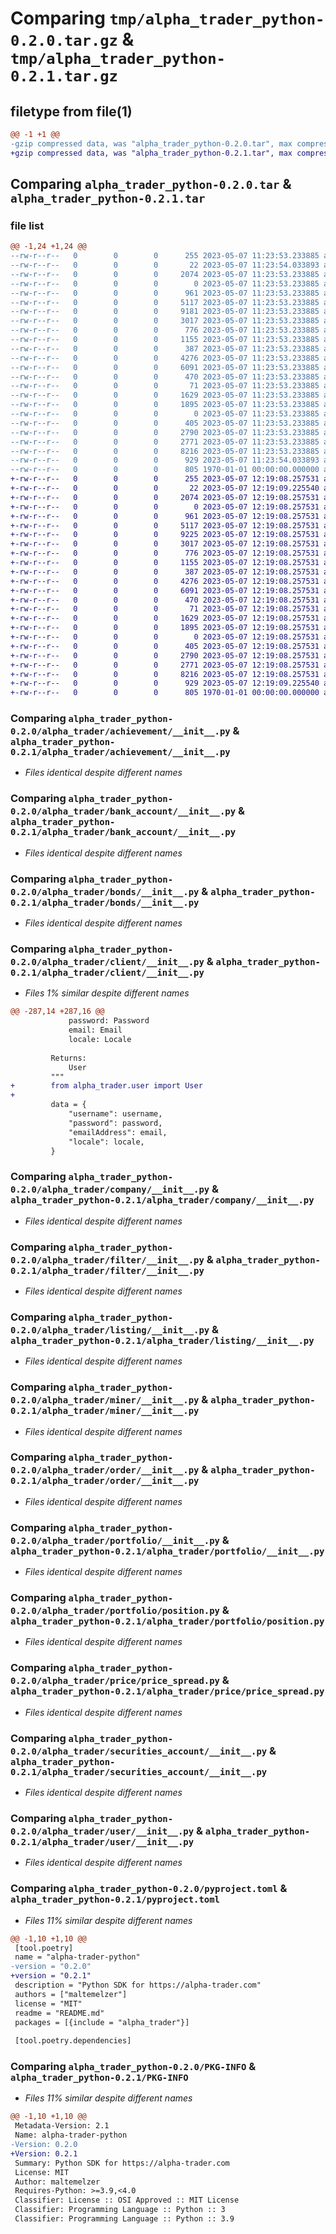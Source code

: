 # Comparing `tmp/alpha_trader_python-0.2.0.tar.gz` & `tmp/alpha_trader_python-0.2.1.tar.gz`

## filetype from file(1)

```diff
@@ -1 +1 @@
-gzip compressed data, was "alpha_trader_python-0.2.0.tar", max compression
+gzip compressed data, was "alpha_trader_python-0.2.1.tar", max compression
```

## Comparing `alpha_trader_python-0.2.0.tar` & `alpha_trader_python-0.2.1.tar`

### file list

```diff
@@ -1,24 +1,24 @@
--rw-r--r--   0        0        0      255 2023-05-07 11:23:53.233885 alpha_trader_python-0.2.0/README.md
--rw-r--r--   0        0        0       22 2023-05-07 11:23:54.033893 alpha_trader_python-0.2.0/alpha_trader/__init__.py
--rw-r--r--   0        0        0     2074 2023-05-07 11:23:53.233885 alpha_trader_python-0.2.0/alpha_trader/achievement/__init__.py
--rw-r--r--   0        0        0        0 2023-05-07 11:23:53.233885 alpha_trader_python-0.2.0/alpha_trader/authentication/__init__.py
--rw-r--r--   0        0        0      961 2023-05-07 11:23:53.233885 alpha_trader_python-0.2.0/alpha_trader/bank_account/__init__.py
--rw-r--r--   0        0        0     5117 2023-05-07 11:23:53.233885 alpha_trader_python-0.2.0/alpha_trader/bonds/__init__.py
--rw-r--r--   0        0        0     9181 2023-05-07 11:23:53.233885 alpha_trader_python-0.2.0/alpha_trader/client/__init__.py
--rw-r--r--   0        0        0     3017 2023-05-07 11:23:53.233885 alpha_trader_python-0.2.0/alpha_trader/company/__init__.py
--rw-r--r--   0        0        0      776 2023-05-07 11:23:53.233885 alpha_trader_python-0.2.0/alpha_trader/filter/__init__.py
--rw-r--r--   0        0        0     1155 2023-05-07 11:23:53.233885 alpha_trader_python-0.2.0/alpha_trader/listing/__init__.py
--rw-r--r--   0        0        0      387 2023-05-07 11:23:53.233885 alpha_trader_python-0.2.0/alpha_trader/logging/__init__.py
--rw-r--r--   0        0        0     4276 2023-05-07 11:23:53.233885 alpha_trader_python-0.2.0/alpha_trader/miner/__init__.py
--rw-r--r--   0        0        0     6091 2023-05-07 11:23:53.233885 alpha_trader_python-0.2.0/alpha_trader/order/__init__.py
--rw-r--r--   0        0        0      470 2023-05-07 11:23:53.233885 alpha_trader_python-0.2.0/alpha_trader/owner/__init__.py
--rw-r--r--   0        0        0       71 2023-05-07 11:23:53.233885 alpha_trader_python-0.2.0/alpha_trader/partner/__init__.py
--rw-r--r--   0        0        0     1629 2023-05-07 11:23:53.233885 alpha_trader_python-0.2.0/alpha_trader/portfolio/__init__.py
--rw-r--r--   0        0        0     1895 2023-05-07 11:23:53.233885 alpha_trader_python-0.2.0/alpha_trader/portfolio/position.py
--rw-r--r--   0        0        0        0 2023-05-07 11:23:53.233885 alpha_trader_python-0.2.0/alpha_trader/price/__init__.py
--rw-r--r--   0        0        0      405 2023-05-07 11:23:53.233885 alpha_trader_python-0.2.0/alpha_trader/price/price.py
--rw-r--r--   0        0        0     2790 2023-05-07 11:23:53.233885 alpha_trader_python-0.2.0/alpha_trader/price/price_spread.py
--rw-r--r--   0        0        0     2771 2023-05-07 11:23:53.233885 alpha_trader_python-0.2.0/alpha_trader/securities_account/__init__.py
--rw-r--r--   0        0        0     8216 2023-05-07 11:23:53.233885 alpha_trader_python-0.2.0/alpha_trader/user/__init__.py
--rw-r--r--   0        0        0      929 2023-05-07 11:23:54.033893 alpha_trader_python-0.2.0/pyproject.toml
--rw-r--r--   0        0        0      805 1970-01-01 00:00:00.000000 alpha_trader_python-0.2.0/PKG-INFO
+-rw-r--r--   0        0        0      255 2023-05-07 12:19:08.257531 alpha_trader_python-0.2.1/README.md
+-rw-r--r--   0        0        0       22 2023-05-07 12:19:09.225540 alpha_trader_python-0.2.1/alpha_trader/__init__.py
+-rw-r--r--   0        0        0     2074 2023-05-07 12:19:08.257531 alpha_trader_python-0.2.1/alpha_trader/achievement/__init__.py
+-rw-r--r--   0        0        0        0 2023-05-07 12:19:08.257531 alpha_trader_python-0.2.1/alpha_trader/authentication/__init__.py
+-rw-r--r--   0        0        0      961 2023-05-07 12:19:08.257531 alpha_trader_python-0.2.1/alpha_trader/bank_account/__init__.py
+-rw-r--r--   0        0        0     5117 2023-05-07 12:19:08.257531 alpha_trader_python-0.2.1/alpha_trader/bonds/__init__.py
+-rw-r--r--   0        0        0     9225 2023-05-07 12:19:08.257531 alpha_trader_python-0.2.1/alpha_trader/client/__init__.py
+-rw-r--r--   0        0        0     3017 2023-05-07 12:19:08.257531 alpha_trader_python-0.2.1/alpha_trader/company/__init__.py
+-rw-r--r--   0        0        0      776 2023-05-07 12:19:08.257531 alpha_trader_python-0.2.1/alpha_trader/filter/__init__.py
+-rw-r--r--   0        0        0     1155 2023-05-07 12:19:08.257531 alpha_trader_python-0.2.1/alpha_trader/listing/__init__.py
+-rw-r--r--   0        0        0      387 2023-05-07 12:19:08.257531 alpha_trader_python-0.2.1/alpha_trader/logging/__init__.py
+-rw-r--r--   0        0        0     4276 2023-05-07 12:19:08.257531 alpha_trader_python-0.2.1/alpha_trader/miner/__init__.py
+-rw-r--r--   0        0        0     6091 2023-05-07 12:19:08.257531 alpha_trader_python-0.2.1/alpha_trader/order/__init__.py
+-rw-r--r--   0        0        0      470 2023-05-07 12:19:08.257531 alpha_trader_python-0.2.1/alpha_trader/owner/__init__.py
+-rw-r--r--   0        0        0       71 2023-05-07 12:19:08.257531 alpha_trader_python-0.2.1/alpha_trader/partner/__init__.py
+-rw-r--r--   0        0        0     1629 2023-05-07 12:19:08.257531 alpha_trader_python-0.2.1/alpha_trader/portfolio/__init__.py
+-rw-r--r--   0        0        0     1895 2023-05-07 12:19:08.257531 alpha_trader_python-0.2.1/alpha_trader/portfolio/position.py
+-rw-r--r--   0        0        0        0 2023-05-07 12:19:08.257531 alpha_trader_python-0.2.1/alpha_trader/price/__init__.py
+-rw-r--r--   0        0        0      405 2023-05-07 12:19:08.257531 alpha_trader_python-0.2.1/alpha_trader/price/price.py
+-rw-r--r--   0        0        0     2790 2023-05-07 12:19:08.257531 alpha_trader_python-0.2.1/alpha_trader/price/price_spread.py
+-rw-r--r--   0        0        0     2771 2023-05-07 12:19:08.257531 alpha_trader_python-0.2.1/alpha_trader/securities_account/__init__.py
+-rw-r--r--   0        0        0     8216 2023-05-07 12:19:08.257531 alpha_trader_python-0.2.1/alpha_trader/user/__init__.py
+-rw-r--r--   0        0        0      929 2023-05-07 12:19:09.225540 alpha_trader_python-0.2.1/pyproject.toml
+-rw-r--r--   0        0        0      805 1970-01-01 00:00:00.000000 alpha_trader_python-0.2.1/PKG-INFO
```

### Comparing `alpha_trader_python-0.2.0/alpha_trader/achievement/__init__.py` & `alpha_trader_python-0.2.1/alpha_trader/achievement/__init__.py`

 * *Files identical despite different names*

### Comparing `alpha_trader_python-0.2.0/alpha_trader/bank_account/__init__.py` & `alpha_trader_python-0.2.1/alpha_trader/bank_account/__init__.py`

 * *Files identical despite different names*

### Comparing `alpha_trader_python-0.2.0/alpha_trader/bonds/__init__.py` & `alpha_trader_python-0.2.1/alpha_trader/bonds/__init__.py`

 * *Files identical despite different names*

### Comparing `alpha_trader_python-0.2.0/alpha_trader/client/__init__.py` & `alpha_trader_python-0.2.1/alpha_trader/client/__init__.py`

 * *Files 1% similar despite different names*

```diff
@@ -287,14 +287,16 @@
             password: Password
             email: Email
             locale: Locale
 
         Returns:
             User
         """
+        from alpha_trader.user import User
+
         data = {
             "username": username,
             "password": password,
             "emailAddress": email,
             "locale": locale,
         }
```

### Comparing `alpha_trader_python-0.2.0/alpha_trader/company/__init__.py` & `alpha_trader_python-0.2.1/alpha_trader/company/__init__.py`

 * *Files identical despite different names*

### Comparing `alpha_trader_python-0.2.0/alpha_trader/filter/__init__.py` & `alpha_trader_python-0.2.1/alpha_trader/filter/__init__.py`

 * *Files identical despite different names*

### Comparing `alpha_trader_python-0.2.0/alpha_trader/listing/__init__.py` & `alpha_trader_python-0.2.1/alpha_trader/listing/__init__.py`

 * *Files identical despite different names*

### Comparing `alpha_trader_python-0.2.0/alpha_trader/miner/__init__.py` & `alpha_trader_python-0.2.1/alpha_trader/miner/__init__.py`

 * *Files identical despite different names*

### Comparing `alpha_trader_python-0.2.0/alpha_trader/order/__init__.py` & `alpha_trader_python-0.2.1/alpha_trader/order/__init__.py`

 * *Files identical despite different names*

### Comparing `alpha_trader_python-0.2.0/alpha_trader/portfolio/__init__.py` & `alpha_trader_python-0.2.1/alpha_trader/portfolio/__init__.py`

 * *Files identical despite different names*

### Comparing `alpha_trader_python-0.2.0/alpha_trader/portfolio/position.py` & `alpha_trader_python-0.2.1/alpha_trader/portfolio/position.py`

 * *Files identical despite different names*

### Comparing `alpha_trader_python-0.2.0/alpha_trader/price/price_spread.py` & `alpha_trader_python-0.2.1/alpha_trader/price/price_spread.py`

 * *Files identical despite different names*

### Comparing `alpha_trader_python-0.2.0/alpha_trader/securities_account/__init__.py` & `alpha_trader_python-0.2.1/alpha_trader/securities_account/__init__.py`

 * *Files identical despite different names*

### Comparing `alpha_trader_python-0.2.0/alpha_trader/user/__init__.py` & `alpha_trader_python-0.2.1/alpha_trader/user/__init__.py`

 * *Files identical despite different names*

### Comparing `alpha_trader_python-0.2.0/pyproject.toml` & `alpha_trader_python-0.2.1/pyproject.toml`

 * *Files 11% similar despite different names*

```diff
@@ -1,10 +1,10 @@
 [tool.poetry]
 name = "alpha-trader-python"
-version = "0.2.0"
+version = "0.2.1"
 description = "Python SDK for https://alpha-trader.com"
 authors = ["maltemelzer"]
 license = "MIT"
 readme = "README.md"
 packages = [{include = "alpha_trader"}]
 
 [tool.poetry.dependencies]
```

### Comparing `alpha_trader_python-0.2.0/PKG-INFO` & `alpha_trader_python-0.2.1/PKG-INFO`

 * *Files 11% similar despite different names*

```diff
@@ -1,10 +1,10 @@
 Metadata-Version: 2.1
 Name: alpha-trader-python
-Version: 0.2.0
+Version: 0.2.1
 Summary: Python SDK for https://alpha-trader.com
 License: MIT
 Author: maltemelzer
 Requires-Python: >=3.9,<4.0
 Classifier: License :: OSI Approved :: MIT License
 Classifier: Programming Language :: Python :: 3
 Classifier: Programming Language :: Python :: 3.9
```

